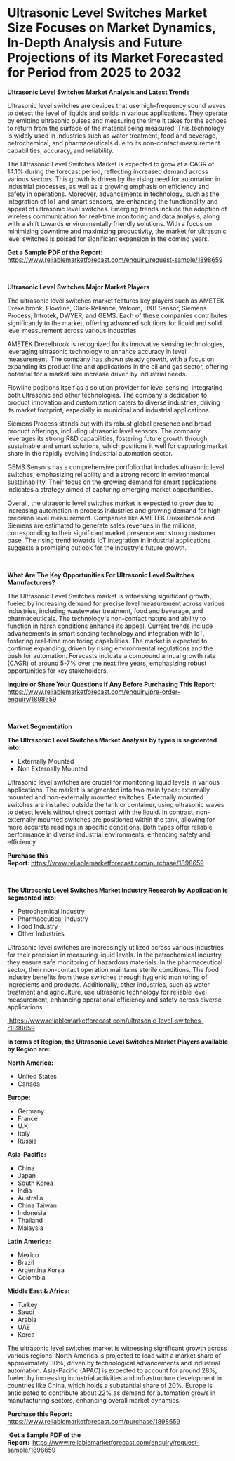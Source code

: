 <p><h1>Ultrasonic Level Switches Market Size Focuses on Market Dynamics, In-Depth Analysis and Future Projections of its Market Forecasted for Period from 2025 to 2032</h1></p><p><strong>Ultrasonic Level Switches Market Analysis and Latest Trends</strong></p>
<p><p>Ultrasonic level switches are devices that use high-frequency sound waves to detect the level of liquids and solids in various applications. They operate by emitting ultrasonic pulses and measuring the time it takes for the echoes to return from the surface of the material being measured. This technology is widely used in industries such as water treatment, food and beverage, petrochemical, and pharmaceuticals due to its non-contact measurement capabilities, accuracy, and reliability.</p><p>The Ultrasonic Level Switches Market is expected to grow at a CAGR of 14.1% during the forecast period, reflecting increased demand across various sectors. This growth is driven by the rising need for automation in industrial processes, as well as a growing emphasis on efficiency and safety in operations. Moreover, advancements in technology, such as the integration of IoT and smart sensors, are enhancing the functionality and appeal of ultrasonic level switches. Emerging trends include the adoption of wireless communication for real-time monitoring and data analysis, along with a shift towards environmentally friendly solutions. With a focus on minimizing downtime and maximizing productivity, the market for ultrasonic level switches is poised for significant expansion in the coming years.</p></p>
<p><strong>Get a Sample PDF of the Report:&nbsp;</strong> <a href="https://www.reliablemarketforecast.com/enquiry/request-sample/1898659?utm_campaign=3222&utm_medium=2&utm_source=Github&utm_content=ia&utm_term=16042025&utm_id=ultrasonic-level-switches">https://www.reliablemarketforecast.com/enquiry/request-sample/1898659</a></p>
<p>&nbsp;</p>
<p><strong>Ultrasonic Level Switches Major Market Players</strong></p>
<p><p>The ultrasonic level switches market features key players such as AMETEK Drexelbrook, Flowline, Clark-Reliance, Valcom, H&B Sensor, Siemens Process, Introtek, DWYER, and GEMS. Each of these companies contributes significantly to the market, offering advanced solutions for liquid and solid level measurement across various industries.</p><p>AMETEK Drexelbrook is recognized for its innovative sensing technologies, leveraging ultrasonic technology to enhance accuracy in level measurement. The company has shown steady growth, with a focus on expanding its product line and applications in the oil and gas sector, offering potential for a market size increase driven by industrial needs.</p><p>Flowline positions itself as a solution provider for level sensing, integrating both ultrasonic and other technologies. The company's dedication to product innovation and customization caters to diverse industries, driving its market footprint, especially in municipal and industrial applications.</p><p>Siemens Process stands out with its robust global presence and broad product offerings, including ultrasonic level sensors. The company leverages its strong R&D capabilities, fostering future growth through sustainable and smart solutions, which positions it well for capturing market share in the rapidly evolving industrial automation sector.</p><p>GEMS Sensors has a comprehensive portfolio that includes ultrasonic level switches, emphasizing reliability and a strong record in environmental sustainability. Their focus on the growing demand for smart applications indicates a strategy aimed at capturing emerging market opportunities.</p><p>Overall, the ultrasonic level switches market is expected to grow due to increasing automation in process industries and growing demand for high-precision level measurement. Companies like AMETEK Drexelbrook and Siemens are estimated to generate sales revenues in the millions, corresponding to their significant market presence and strong customer base. The rising trend towards IoT integration in industrial applications suggests a promising outlook for the industry's future growth.</p></p>
<p>&nbsp;</p>
<p><strong>What Are The Key Opportunities For Ultrasonic Level Switches Manufacturers?</strong></p>
<p><p>The Ultrasonic Level Switches market is witnessing significant growth, fueled by increasing demand for precise level measurement across various industries, including wastewater treatment, food and beverage, and pharmaceuticals. The technology's non-contact nature and ability to function in harsh conditions enhance its appeal. Current trends include advancements in smart sensing technology and integration with IoT, fostering real-time monitoring capabilities. The market is expected to continue expanding, driven by rising environmental regulations and the push for automation. Forecasts indicate a compound annual growth rate (CAGR) of around 5-7% over the next five years, emphasizing robust opportunities for key stakeholders.</p></p>
<p><strong>Inquire or Share Your Questions If Any Before Purchasing This Report:</strong> <a href="https://www.reliablemarketforecast.com/enquiry/pre-order-enquiry/1898659?utm_campaign=3222&utm_medium=2&utm_source=Github&utm_content=ia&utm_term=16042025&utm_id=ultrasonic-level-switches">https://www.reliablemarketforecast.com/enquiry/pre-order-enquiry/1898659</a></p>
<p>&nbsp;</p>
<p><strong>Market Segmentation</strong></p>
<p><strong>The Ultrasonic Level Switches Market Analysis by types is segmented into:</strong></p>
<p><ul><li>Externally Mounted</li><li>Non Externally Mounted</li></ul></p>
<p><p>Ultrasonic level switches are crucial for monitoring liquid levels in various applications. The market is segmented into two main types: externally mounted and non-externally mounted switches. Externally mounted switches are installed outside the tank or container, using ultrasonic waves to detect levels without direct contact with the liquid. In contrast, non-externally mounted switches are positioned within the tank, allowing for more accurate readings in specific conditions. Both types offer reliable performance in diverse industrial environments, enhancing safety and efficiency.</p></p>
<p><strong>Purchase this Report:&nbsp;</strong><a href="https://www.reliablemarketforecast.com/purchase/1898659?utm_campaign=3222&utm_medium=2&utm_source=Github&utm_content=ia&utm_term=16042025&utm_id=ultrasonic-level-switches">https://www.reliablemarketforecast.com/purchase/1898659</a></p>
<p>&nbsp;</p>
<p><strong>The Ultrasonic Level Switches Market Industry Research by Application is segmented into:</strong></p>
<p><ul><li>Petrochemical Industry</li><li>Pharmaceutical Industry</li><li>Food Industry</li><li>Other Industries</li></ul></p>
<p><p>Ultrasonic level switches are increasingly utilized across various industries for their precision in measuring liquid levels. In the petrochemical industry, they ensure safe monitoring of hazardous materials. In the pharmaceutical sector, their non-contact operation maintains sterile conditions. The food industry benefits from these switches through hygienic monitoring of ingredients and products. Additionally, other industries, such as water treatment and agriculture, use ultrasonic technology for reliable level measurement, enhancing operational efficiency and safety across diverse applications.</p></p>
<p><a href="https://www.reliablemarketforecast.com/ultrasonic-level-switches-r1898659?utm_campaign=3222&utm_medium=2&utm_source=Github&utm_content=ia&utm_term=16042025&utm_id=ultrasonic-level-switches">&nbsp;https://www.reliablemarketforecast.com/ultrasonic-level-switches-r1898659</a></p>
<p><strong>In terms of Region, the Ultrasonic Level Switches Market Players available by Region are:</strong></p>
<p>
    <p> <strong> North America: </strong>
        <ul>
            <li>United States</li>
            <li>Canada</li>
        </ul>
        </p> 
    <p> <strong> Europe: </strong>
        <ul>
            <li>Germany</li>
            <li>France</li>
            <li>U.K.</li>
            <li>Italy</li>
            <li>Russia</li>
        </ul>
        </p> 
    <p> <strong> Asia-Pacific: </strong>
        <ul>
            <li>China</li>
            <li>Japan</li>
            <li>South Korea</li>
            <li>India</li>
            <li>Australia</li>
            <li>China Taiwan</li>
            <li>Indonesia</li>
            <li>Thailand</li>
            <li>Malaysia</li>
        </ul>
        </p> 
    <p> <strong> Latin America: </strong>
        <ul>
            <li>Mexico</li>
            <li>Brazil</li>
            <li>Argentina Korea</li>
            <li>Colombia</li>
        </ul>
        </p> 
    <p> <strong> Middle East & Africa: </strong>
        <ul>
            <li>Turkey</li>
            <li>Saudi</li>
            <li>Arabia</li>
            <li>UAE</li>
            <li>Korea</li>
        </ul>
    </p>
    </p>
<p><p>The ultrasonic level switches market is witnessing significant growth across various regions. North America is projected to lead with a market share of approximately 30%, driven by technological advancements and industrial automation. Asia-Pacific (APAC) is expected to account for around 28%, fueled by increasing industrial activities and infrastructure development in countries like China, which holds a substantial share of 20%. Europe is anticipated to contribute about 22% as demand for automation grows in manufacturing sectors, enhancing overall market dynamics.</p></p>
<p><strong>Purchase this Report: </strong><a href="https://www.reliablemarketforecast.com/purchase/1898659?utm_campaign=3222&utm_medium=2&utm_source=Github&utm_content=ia&utm_term=16042025&utm_id=ultrasonic-level-switches">https://www.reliablemarketforecast.com/purchase/1898659</a></p>
<p>&nbsp;<strong>Get a Sample PDF of the Report:&nbsp;&nbsp;</strong><a href="https://www.reliablemarketforecast.com/enquiry/request-sample/1898659?utm_campaign=3222&utm_medium=2&utm_source=Github&utm_content=ia&utm_term=16042025&utm_id=ultrasonic-level-switches">https://www.reliablemarketforecast.com/enquiry/request-sample/1898659</a></p>
<p><strong></strong></p>
<p><p></p><p></p><p></p></p>